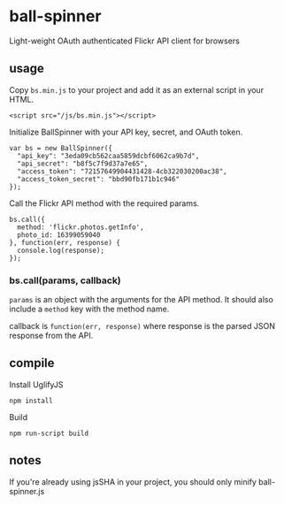 # ball-spinner

Light-weight OAuth authenticated Flickr API client for browsers

## usage

Copy `bs.min.js` to your project and add it as an external script in your HTML.

```
<script src="/js/bs.min.js"></script>
```

Initialize BallSpinner with your API key, secret, and OAuth token.

```
var bs = new BallSpinner({
  "api_key": "3eda09cb562caa5859dcbf6062ca9b7d",
  "api_secret": "b8f5c7f9d37a7e65",
  "access_token": "72157649904431428-4cb322030200ac38",
  "access_token_secret": "bbd90fb171b1c946"
});
```

Call the Flickr API method with the required params.

```
bs.call({
  method: 'flickr.photos.getInfo',
  photo_id: 16399059040
}, function(err, response) {
  console.log(response);
});
```

### bs.call(params, callback)

`params` is an object with the arguments for the API method. It should also include a `method` key with the method name.

callback is `function(err, response)` where response is the parsed JSON response from the API.

## compile

Install UglifyJS
```
npm install
```

Build

```
npm run-script build
```

## notes

If you're already using jsSHA in your project, you should only minify ball-spinner.js
